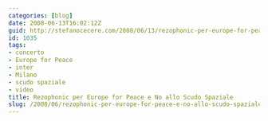 ```yaml
---
categories: [blog]
date: 2008-06-13T16:02:12Z
guid: http://stefanocecere.com/2008/06/13/rezophonic-per-europe-for-peace-e-no-allo-scudo-spaziale/
id: 1035
tags:
- concerto
- Europe for Peace
- inter
- Milano
- scudo spaziale
- video
title: Rezophonic per Europe for Peace e No allo Scudo Spaziale
slug: /2008/06/rezophonic-per-europe-for-peace-e-no-allo-scudo-spaziale/
---
```



